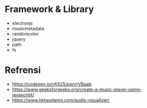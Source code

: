 # Framework & Library
- electronjs
- musicmetadata
- randomcolor
- jquery
- path
- fs

# Refrensi

- https://codepen.io/nfj525/pen/rVBaab
- https://www.geeksforgeeks.org/create-a-music-player-using-javascript/
- https://www.kkhaydarov.com/audio-visualizer/